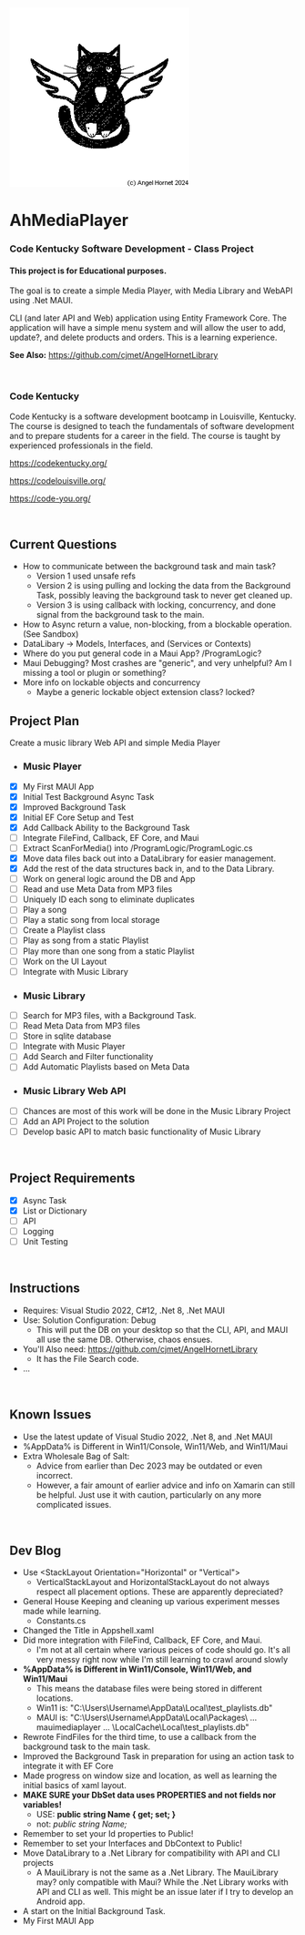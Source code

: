 ![Angel Hornet Logo](https://github.com/cjmet/CodeKy_SD09/blob/main/Angel%20Hornet%20Logo.png)
# AhMediaPlayer
### Code Kentucky Software Development - Class Project
#### This project is for Educational purposes.
The goal is to create a simple Media Player, with Media Library and WebAPI using .Net MAUI.  

CLI (and later API and Web) application using Entity Framework Core.  The application will have a simple menu system and will allow the user to add, update?, and delete products and orders.  This is a learning experience.

**See Also:** https://github.com/cjmet/AngelHornetLibrary

<br>

### Code Kentucky
Code Kentucky is a software development bootcamp in Louisville, Kentucky.  The course is designed to teach the fundamentals of software development and to prepare students for a career in the field.  The course is taught by experienced professionals in the field.

https://codekentucky.org/

https://codelouisville.org/

https://code-you.org/

<br>

## Current Questions
* How to communicate between the background task and main task?
   * Version 1 used unsafe refs
   * Version 2 is using pulling and locking the data from the Background Task, possibly leaving the background task to never get cleaned up.
   * Version 3 is using callback with locking, concurrency, and done signal from the background task to the main.
* How to Async return a value, non-blocking, from a blockable operation.  (See Sandbox)
* DataLibary -> Models, Interfaces, and (Services or Contexts)
* Where do you put general code in a Maui App?  /ProgramLogic?
* Maui Debugging?  Most crashes are "generic", and very unhelpful?  Am I missing a tool or plugin or something?
* More info on lockable objects and concurrency
  * Maybe a generic lockable object extension class?   locked<T>? 


## Project Plan
Create a music library Web API and simple Media Player

* ### Music Player
- [x] My First MAUI App
- [x] Initial Test Background Async Task
- [x] Improved Background Task
- [x] Initial EF Core Setup and Test
- [x] Add Callback Ability to the Background Task
- [ ] Integrate FileFind, Callback, EF Core, and Maui
- [ ] Extract ScanForMedia() into /ProgramLogic/ProgramLogic.cs 
- [x] Move data files back out into a DataLibrary for easier management. 
- [x] Add the rest of the data structures back in, and to the Data Library.
- [ ] Work on general logic around the DB and App
- [ ] Read and use Meta Data from MP3 files
- [ ] Uniquely ID each song to eliminate duplicates
- [ ] Play a song
- [ ] Play a static song from local storage
- [ ] Create a Playlist class
- [ ] Play as song from a static Playlist
- [ ] Play more than one song from a static Playlist
- [ ] Work on the UI Layout
- [ ] Integrate with Music Library

* ### Music Library
- [ ] Search for MP3 files, with a Background Task.
- [ ] Read Meta Data from MP3 files
- [ ] Store in sqlite database
- [ ] Integrate with Music Player
- [ ] Add Search and Filter functionality
- [ ] Add Automatic Playlists based on Meta Data

* ### Music Library Web API
- [ ] Chances are most of this work will be done in the Music Library Project
- [ ] Add an API Project to the solution
- [ ] Develop basic API to match basic functionality of Music Library

<br>

## Project Requirements
- [x] Async Task
- [x] List or Dictionary
- [ ] API
- [ ] Logging
- [ ] Unit Testing

<br>

## Instructions
* Requires: Visual Studio 2022, C#12, .Net 8, .Net MAUI
* Use: Solution Configuration: Debug
  * This will put the DB on your desktop so that the CLI, API, and MAUI all use the same DB.  Otherwise, chaos ensues.
* You'll Also need: https://github.com/cjmet/AngelHornetLibrary
  * It has the File Search code.
* ...

<br>

## Known Issues
* Use the latest update of Visual Studio 2022, .Net 8, and .Net MAUI
* %AppData% is Different in Win11/Console, Win11/Web, and Win11/Maui
* Extra Wholesale Bag of Salt:
  * Advice from earlier than Dec 2023 may be outdated or even incorrect.
  * However, a fair amount of earlier advice and info on Xamarin can still be helpful.  Just use it with caution, particularly on any more complicated issues.

<br>

## Dev Blog
* Use   <StackLayout Orientation="Horizontal" or "Vertical">
  * VerticalStackLayout and HorizontalStackLayout do not always respect all placement options. These are apparently depreciated?
* General House Keeping and cleaning up various experiment messes made while learning.
  * Constants.cs
* Changed the Title in Appshell.xaml
* Did more integration with FileFind, Callback, EF Core, and Maui.
  * I'm not at all certain where various peices of code should go.  It's all very messy right now while I'm still learning to crawl around slowly 
* **%AppData% is Different in Win11/Console, Win11/Web, and Win11/Maui**
  * This means the database files were being stored in different locations.
  * Win11 is: "C:\Users\Username\AppData\Local\test_playlists.db"
  * MAUI  is: "C:\Users\Username\AppData\Local\Packages\ ... mauimediaplayer ... \LocalCache\Local\test_playlists.db"
* Rewrote FindFiles for the third time, to use a callback from the background task to the main task.
* Improved the Background Task in preparation for using an action task to integrate it with EF Core
* Made progress on window size and location, as well as learning the initial basics of xaml layout.
* **MAKE SURE your DbSet data uses PROPERTIES and not fields nor variables!**
  * USE: **public string Name { get; set; }**
  * not: _public string Name;_
* Remember to set your Id properties to Public!
* Remember to set your Interfaces and DbContext to Public!
* Move DataLibrary to a .Net Library for compatibility with API and CLI projects
  * A MauiLibrary is not the same as a .Net Library.  The MauiLibrary may? only compatible with Maui?  While the .Net Library works with API and CLI as well.  This might be an issue later if I try to develop an Android app.
* A start on the Initial Background Task.
* My First MAUI App
